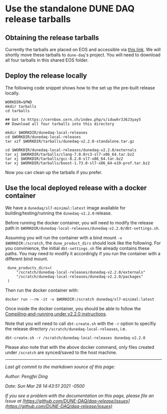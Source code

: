 # Use the standalone DUNE DAQ release tarballs

## Obtaining the release tarballs

Currently the tarballs are placed on EOS and accessible via [this link](https://cernbox.cern.ch/index.php/s/iduwhr3J6J3yay5). We will shortly move these tarballs to `dune-daq`'s project. You will need to download all four tarballs in this shared EOS folder.

## Deploy the release locally

The following code snippet shows how to the set up the pre-built release locally.


```shell
WORKDIR=$PWD
mkdir tarballs
cd tarballs

## Got to https://cernbox.cern.ch/index.php/s/iduwhr3J6J3yay5
## Download all four tarballs into this directory

mkdir $WORKDIR/dunedaq-local-releases
cd $WORKDIR/dunedaq-local-releases
tar xzf $WORKDIR/tarballs/dunedaq-v2.2.0-standalone.tar.gz

cd $WORKDIR/dunedaq-local-releases/dunedaq-v2.2.0/externals
tar xj $WORKDIR/tarballs/clang-7.0.0rc3-sl7-x86_64.tar.bz2
tar xj $WORKDIR/tarballs/gcc-8.2.0-sl7-x86_64.tar.bz2
tar xj $WORKDIR/tarballs/boost-1.73.0-sl7-x86_64-e19-prof.tar.bz2
```

Now you can clean up the tarballs if you prefer.


## Use the local deployed release with a docker container

We have a `dunedaq/sl7-minimal:latest` image available for building/testing/running the `dunedaq-v2.2.0` release.

Before running the docker container, you will need to modify the release path in `$WORKDIR/dunedaq-local-releases/dunedaq-v2.2.0/dbt-settings.sh`. 

Assuming you will run the container with a bind mount `-v $WORKDIR:/scratch`, the `dune_product_dirs` should look like the following. For you convinience, the initial `dbt-settings.sh` file already contains these paths. You may need to modify it accordingly if you run the container with a different bind mount.

```shell
 dune_products_dirs=(
     "/scratch/dunedaq-local-releases/dunedaq-v2.2.0/externals"
     "/scratch/dunedaq-local-releases/dunedaq-v2.2.0/packages"
 )
```

Then run the docker container with:
```shell
docker run --rm -it -v $WORKDIR:/scratch dunedaq/sl7-minimal:latest
```

Once inside the docker container, you should be able to follow the [Compiling-and-running under v2.2.0 instructions](https://github.com/DUNE-DAQ/appfwk/wiki/Compiling-and-running-under-v2.2.0).

Note that you will need to call `dbt-create.sh` with the `-r` option to specifiy the release directory `/scratch/dunedaq-local-releases`, i.e.

```shell
dbt-create.sh -r /scratch/dunedaq-local-releases dunedaq-v2.2.0
```

Please also note that with the above docker command, only files created under `/scratch` are synced/saved to the host machine.

-----

_Last git commit to the markdown source of this page:_


_Author: Pengfei Ding_

_Date: Sun Mar 28 14:43:51 2021 -0500_

_If you see a problem with the documentation on this page, please file an Issue at [https://github.com/DUNE-DAQ/daq-release/issues](https://github.com/DUNE-DAQ/daq-release/issues)_
